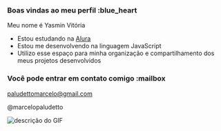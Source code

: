 ### Boas vindas ao meu perfil :blue_heart

Meu nome é Yasmin Vitória

- Estou estudando na [Alura](https://www.alura.com.br)
- Estou me desenvolvendo na linguagem JavaScript
- Utilizo esse espaço para minha organização e compartilhamento dos meus projetos desenvolvidos

### Você pode entrar em contato comigo :mailbox

paludettomarcelo@gmail.com

@marcelopaludetto

![descrição do GIF](https://tenor.com/pt-BR/view/cat-cat-stare-side-eye-side-eye-meme-ginger-cat-gif-9337430562745204577)
